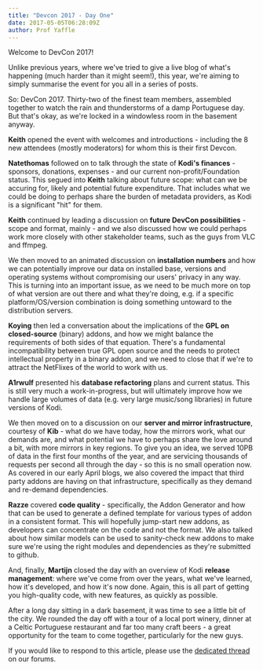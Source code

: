 ```yaml
---
title: "Devcon 2017 - Day One"
date: 2017-05-05T06:28:09Z
author: Prof Yaffle
---
```


Welcome to DevCon 2017!

Unlike previous years, where we've tried to give a live blog of what's happening (much harder than it might seem!), this year, we're aiming to simply summarise the event for you all in a series of posts.

So: DevCon 2017. Thirty-two of the finest team members, assembled together to watch the rain and thunderstorms of a damp Portuguese day. But that's okay, as we're locked in a windowless room in the basement anyway.

**Keith** opened the event with welcomes and introductions - including the 8 new attendees (mostly moderators) for whom this is their first Devcon.

**Natethomas** followed on to talk through the state of **Kodi's finances** - sponsors, donations, expenses - and our current non-profit/Foundation status. This segued into **Keith** talking about future scope: what can we be accuring for, likely and potential future expenditure. That includes what we could be doing to perhaps share the burden of metadata providers, as Kodi is a significant "hit" for them.

**Keith** continued by leading a discussion on **future DevCon possibilities** - scope and format, mainly - and we also discussed how we could perhaps work more closely with other stakeholder teams, such as the guys from VLC and ffmpeg.

We then moved to an animated discussion on **installation numbers** and how we can potentially improve our data on installed base, versions and operating systems without compromising our users' privacy in any way. This is turning into an important issue, as we need to be much more on top of what version are out there and what they're doing, e.g. if a specific platform/OS/version combination is doing something untoward to the distribution servers.

**Koying** then led a conversation about the implications of the **GPL on closed-source** (binary) addons, and how we might balance the requirements of both sides of that equation. There's a fundamental incompatibility between true GPL open source and the needs to protect intellectual property in a binary addon, and we need to close that if we're to attract the NetFlixes of the world to work with us.

**A1rwulf** presented his **database refactoring** plans and current status. This is still very much a work-in-progress, but will ultimately improve how we handle large volumes of data (e.g. very large music/song libraries) in future versions of Kodi.

We then moved on to a discussion on our **server and mirror infrastructure**, courtesy of **Kib** - what do we have today, how the mirrors work, what our demands are, and what potential we have to perhaps share the love around a bit, with more mirrors in key regions. To give you an idea, we served 10PB of data in the first four months of the year, and are servicing thousands of requests per second all through the day - so this is no small operation now. As covered in our early April blogs, we also covered the impact that third party addons are having on that infrastructure, specifically as they demand and re-demand dependencies.

**Razze** covered **code quality** - specifically, the Addon Generator and how that can be used to generate a defined template for various types of addon in a consistent format. This will hopefully jump-start new addons, as developers can concentrate on the code and not the format. We also talked about how similar models can be used to sanity-check new addons to make sure we're using the right modules and dependencies as they're submitted to github.

And, finally, **Martijn** closed the day with an overview of Kodi **release management**: where we've come from over the years, what we've learned, how it's developed, and how it's now done. Again, this is all part of getting you high-quality code, with new features, as quickly as possible.

After a long day sitting in a dark basement, it was time to see a little bit of the city. We rounded the day off with a tour of a local port winery, dinner at a Celtic Portuguese restaurant and far too many craft beers - a great opportunity for the team to come together, particularly for the new guys.

If you would like to respond to this article, please use the [dedicated thread](https://forum.kodi.tv/showthread.php?tid=313808) on our forums.
